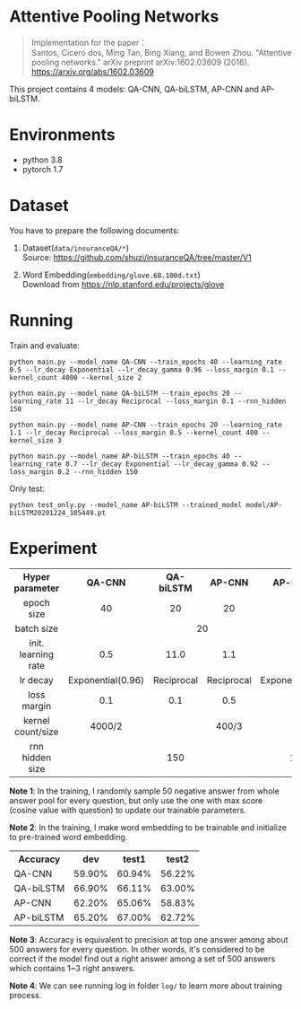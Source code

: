 Attentive Pooling Networks
===
> Implementation for the paper：  
Santos, Cicero dos, Ming Tan, Bing Xiang, and Bowen Zhou. "Attentive pooling networks." arXiv preprint arXiv:1602.03609 (2016).
>https://arxiv.org/abs/1602.03609

This project contains 4 models: QA-CNN, QA-biLSTM, AP-CNN and AP-biLSTM.

# Environments

+ python 3.8
+ pytorch 1.7

# Dataset
You have to prepare the following documents:  
1. Dataset(`data/insuranceQA/*`)  
  Source: https://github.com/shuzi/insuranceQA/tree/master/V1

2. Word Embedding(`embedding/glove.6B.100d.txt`)  
Download from https://nlp.stanford.edu/projects/glove

# Running

Train and evaluate:
```
python main.py --model_name QA-CNN --train_epochs 40 --learning_rate 0.5 --lr_decay Exponential --lr_decay_gamma 0.96 --loss_margin 0.1 --kernel_count 4000 --kernel_size 2
```
```
python main.py --model_name QA-biLSTM --train_epochs 20 --learning_rate 11 --lr_decay Reciprocal --loss_margin 0.1 --rnn_hidden 150
```
```
python main.py --model_name AP-CNN --train_epochs 20 --learning_rate 1.1 --lr_decay Reciprocal --loss_margin 0.5 --kernel_count 400 --kernel_size 3
```
```
python main.py --model_name AP-biLSTM --train_epochs 40 --learning_rate 0.7 --lr_decay Exponential --lr_decay_gamma 0.92 --loss_margin 0.2 --rnn_hidden 150
```

Only test:
```
python test_only.py --model_name AP-biLSTM --trained_model model/AP-biLSTM20201224_105449.pt
```

# Experiment

<table align="center">
    <tr>
        <th>Hyper parameter</th>
        <th>QA-CNN</th>
        <th>QA-biLSTM</th>
        <th>AP-CNN</th>
        <th>AP-biLSTM</th>
    </tr>
    <tr>
        <td align="center">epoch size</td>
        <td align="center">40</td>
        <td align="center">20</td>
        <td align="center">20</td>
        <td align="center">40</td>
    </tr>
    <tr>
        <td align="center">batch size</td>
        <td align="center" colspan="4">20</td>
    </tr>
    <tr>
        <td align="center">init. learning rate</td>
        <td align="center">0.5</td>
        <td align="center">11.0</td>
        <td align="center">1.1</td>
        <td align="center">0.7</td>
    </tr>
    <tr>
        <td align="center">lr decay</td>
        <td align="center">Exponential(0.96)</td>
        <td align="center">Reciprocal</td>
        <td align="center">Reciprocal</td>
        <td align="center">Exponential(0.92)</td>
    </tr>
    <tr>
        <td align="center">loss margin</td>
        <td align="center">0.1</td>
        <td align="center">0.1</td>
        <td align="center">0.5</td>
        <td align="center">0.2</td>
    </tr>
    <tr>
        <td align="center">kernel count/size</td>
        <td align="center">4000/2</td>
        <td align="center"></td>
        <td align="center">400/3</td>
        <td align="center"></td>
    </tr>
    <tr>
        <td align="center">rnn hidden size</td>
        <td align="center"></td>
        <td align="center">150</td>
        <td align="center"></td>
        <td align="center">150</td>
    </tr>
</table>

**Note 1**: In the training, I randomly sample 50 negative answer 
from whole answer pool for every question,
but only use the one with max score (cosine value with question) 
to update our trainable parameters. 

**Note 2**: In the training, I make word embedding to be trainable 
and initialize to pre-trained word embedding.


<table align="center">
    <tr>
        <th>Accuracy</th>
        <th>dev</th>
        <th>test1</th>
        <th>test2</th>
    </tr>
    <tr>
        <td>QA-CNN</td>
        <td>59.90%</td>
        <td>60.94%</td>
        <td>56.22%</td>
    </tr>
    <tr>
        <td>QA-biLSTM</td>
        <td>66.90%</td>
        <td>66.11%</td>
        <td>63.00%</td>
    </tr>
    <tr>
        <td>AP-CNN</td>
        <td>62.20%</td>
        <td>65.06%</td>
        <td>58.83%</td>
    </tr>
    <tr>
        <td>AP-biLSTM</td>
        <td>65.20%</td>
        <td>67.00%</td>
        <td>62.72%</td>
    </tr>
</table>

**Note 3**: Accuracy is equivalent to precision at top one answer
among about 500 answers for every question.
In other words, it's considered to be correct if the model find out a right answer
among a set of 500 answers which contains 1~3 right answers.

**Note 4**: We can see running log in folder `log/` to learn more about training process.
